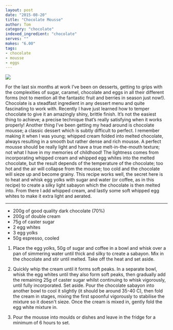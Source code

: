 ```yaml
---
layout: post
date: "2015-08-20"
title: "Chocolate Mousse"
author: Tom
category: "chocolate"
indexed_ingredient: "chocolate"
serves: ""
makes: "6.00"
tags:
- chocolate
- mousse
- eggs
---
```

<img src="https://s3.eu-west-2.amazonaws.com/grubdaily/chocolate_mousse.jpg" />

For the last six months at work I’ve been on desserts, getting to grips with the complexities of sugar, caramel, chocolate and eggs in all their different forms (not to mention all the fantastic fruit and berries in season just now!). Chocolate is a steadfast ingredient in any dessert menu and quite fascinating to work with. Recently I have just learned how to temper chocolate to give it an amazingly shiny, brittle finish. It’s not the easiest thing to achieve; a precise technique that’s really satisfying when it works properly! Another thing I’ve been getting my head around is chocolate mousse; a classic dessert which is subtly difficult to perfect. I remember making it when I was young; whipped cream folded into melted chocolate, always resulting in a smooth but rather dense and rich mousse. A perfect mousse should be really light and have a true melt-in-the-mouth texture; not what I have in my memories of childhood! The lightness comes from incorporating whipped cream and whipped egg whites into the melted chocolate, but the result depends of the temperature of the chocolate; too hot and the air will collapse from the mousse; too cold and the chocolate will sieze up and become grainy. This recipe works well, the secret here is to heat and whisk egg yolks with sugar and water (or coffee, as in this recipe) to create a silky light sabayon which the chocolate is then melted into. From there I add whipped cream, and lastly some soft whipped egg whites to make it extra light and aerated.

---
* 200g of good quality dark chocolate (70%)
* 200g of double cream
* 75g of caster sugar
* 2 egg whites
* 3 egg yolks
* 50g espresso, cooled

1. Place the egg yolks, 50g of sugar and coffee in a bowl and whisk over a pan of simmering water until thick and silky to create a sabayon. Mix in the chocolate and stir until melted. Take off the heat and set aside.

2. Quickly whip the cream until it forms soft peaks. In a separate bowl, whisk the egg whites until they also form soft peaks, then gradually add the remaining 25g of caster sugar whilst continuing to whisk vigorously, until fully incorporated. Set aside. Pour the chocolate sabayon into another bowl to cool it slightly (it should be around 35-40 C), then fold the cream in stages, mixing the first spoonful vigorously to stabilise the mixture so it doesn't sieze. Once the cream is mixed in, gently fold the egg white mixture in.

3. Pour the mousse into moulds or dishes and leave in the fridge for a minimum of 6 hours to set.

